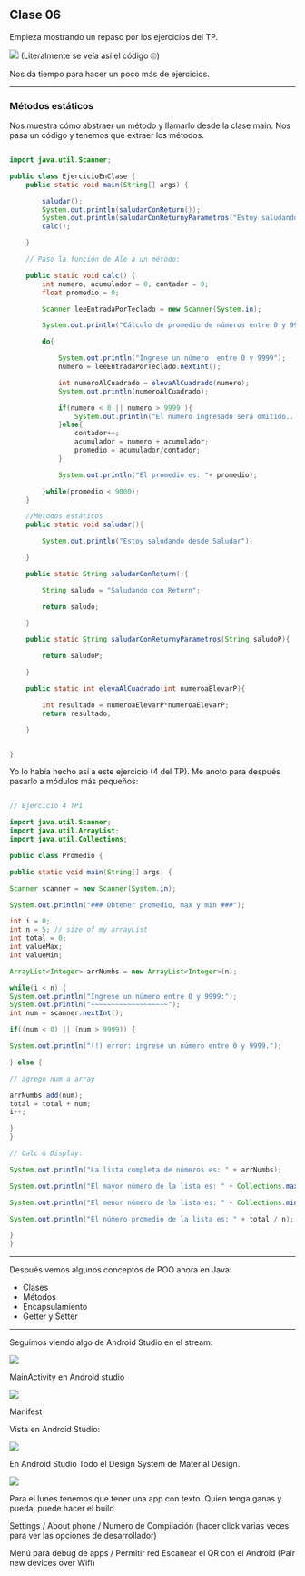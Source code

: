 ## Clase 06

Empieza mostrando un repaso por los ejercicios del TP.

![](Pasted%20image%2020230410193712.png)
(Literalmente se veía así el código 🙄)

Nos da tiempo para hacer un poco más de ejercicios.

---

### Métodos estáticos

Nos muestra cómo abstraer un método y llamarlo desde la clase main. Nos pasa un código y tenemos que extraer los métodos.

```java

import java.util.Scanner;

public class EjercicioEnClase {
    public static void main(String[] args) {

        saludar();
        System.out.println(saludarConReturn());
        System.out.println(saludarConReturnyParametros("Estoy saludando desde el parámetro saludoP"));
        calc();        

    }

    // Paso la función de Ale a un método:

    public static void calc() {
        int numero, acumulador = 0, contador = 0;
        float promedio = 0;

        Scanner leeEntradaPorTeclado = new Scanner(System.in);

        System.out.println("Cálculo de promedio de números entre 0 y 9999");

        do{

            System.out.println("Ingrese un número  entre 0 y 9999");
            numero = leeEntradaPorTeclado.nextInt();

            int numeroAlCuadrado = elevaAlCuadrado(numero);
            System.out.println(numeroAlCuadrado);

            if(numero < 0 || numero > 9999 ){
                System.out.println("El número ingresado será omitido...");
            }else{
                contador++;
                acumulador = numero + acumulador;
                promedio = acumulador/contador;
            }

            System.out.println("El promedio es: "+ promedio);

        }while(promedio < 9000);
    }

    //Métodos estáticos
    public static void saludar(){

        System.out.println("Estoy saludando desde Saludar");

    }

    public static String saludarConReturn(){

        String saludo = "Saludando con Return";

        return saludo;

    }

    public static String saludarConReturnyParametros(String saludoP){

        return saludoP;

    }

    public static int elevaAlCuadrado(int numeroaElevarP){

        int resultado = numeroaElevarP*numeroaElevarP;
        return resultado;

    }


}
```

Yo lo había hecho así a este ejercicio (4 del TP). Me anoto para después pasarlo a módulos más pequeños:

```java

// Ejercicio 4 TP1 

import java.util.Scanner;
import java.util.ArrayList;
import java.util.Collections;  

public class Promedio {  

public static void main(String[] args) {  

Scanner scanner = new Scanner(System.in);

System.out.println("### Obtener promedio, max y min ###");

int i = 0;
int n = 5; // size of my arrayList
int total = 0;
int valueMax;
int valueMin; 

ArrayList<Integer> arrNumbs = new ArrayList<Integer>(n);

while(i < n) {
System.out.println("Ingrese un número entre 0 y 9999:");
System.out.println("~~~~~~~~~~~~~~~~~~~");
int num = scanner.nextInt();

if((num < 0) || (num > 9999)) {

System.out.println("(!) error: ingrese un número entre 0 y 9999.");

} else {

// agrego num a array

arrNumbs.add(num);
total = total + num;
i++;

}
}  

// Calc & Display:

System.out.println("La lista completa de números es: " + arrNumbs);

System.out.println("El mayor número de la lista es: " + Collections.max(arrNumbs));

System.out.println("El menor número de la lista es: " + Collections.min(arrNumbs));

System.out.println("El número promedio de la lista es: " + total / n);  

}
}
```

---

Después vemos algunos conceptos de POO ahora en Java:

- Clases
- Métodos
- Encapsulamiento
- Getter y Setter

---

Seguimos viendo algo de Android Studio en el stream:

![](Pasted%20image%2020230410205749.png)

MainActivity en Android studio 

![](Pasted%20image%2020230410210354.png)

Manifest

Vista en Android Studio:

![](Pasted%20image%2020230410210927.png)

En Android Studio Todo el Design System de Material Design.

![](Pasted%20image%2020230410211628.png)

Para el lunes tenemos que tener una app con texto.
Quien tenga ganas y pueda, puede hacer el build 

Settings / About phone / Numero de Compilación
(hacer click varias veces para ver las opciones de desarrollador)

Menú para debug de apps / Permitir red
Escanear el QR con el Android (Pair new devices over Wifi)


